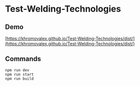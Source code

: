 # Test-Welding-Technologies

## Demo
[https://khromovalex.github.io/Test-Welding-Technologies/dist/](https://khromovalex.github.io/Test-Welding-Technologies/dist/)

## Commands
    npm run dev
    npm run start
    npm run build

